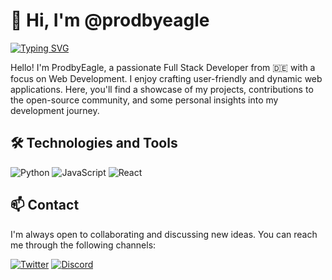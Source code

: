 # 👋 Hi, I'm @prodbyeagle

[![Typing SVG](https://readme-typing-svg.demolab.com?font=Geist+Mono+Medium&pause=1000&color=C488FF&multiline=true&random=false&width=435&lines=HELLO+STRANGER)](http://linktr.ee/prodbyeagle)

Hello! I'm ProdbyEagle, a passionate Full Stack Developer from 🇩🇪 with a focus on Web Development. I enjoy crafting user-friendly and dynamic web applications. Here, you'll find a showcase of my projects, contributions to the open-source community, and some personal insights into my development journey.

## 🛠️ Technologies and Tools

![Python](https://badges.penpow.dev/badges/built-with/python/compact-minimal.webp)
![JavaScript](https://badges.penpow.dev/badges/built-with/javascript/compact-minimal.webp)
![React](https://badges.penpow.dev/badges/built-with/react/compact-minimal.webp)

## 📫 Contact

I'm always open to collaborating and discussing new ideas. You can reach me through the following channels:

[![Twitter](https://badges.penpow.dev/badges/social/x-singular/cozy.webp)](https://twitter.com/prodbyeagle)
[![Discord](https://badges.penpow.dev/badges/social/discord-singular/cozy.webp)](https://discord.gg/V33nExqB68)
